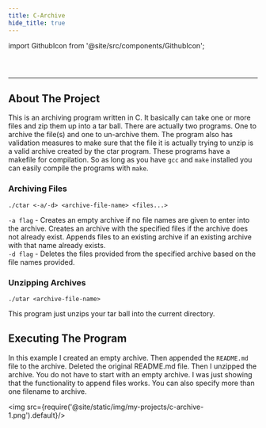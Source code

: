 ```yaml
---
title: C-Archive
hide_title: true
---
```


import GithubIcon from '@site/src/components/GithubIcon';

<header>
    <GithubIcon title="C-Archive" link="https://github.com/Logon27/C-Archive"/>
</header>

---

## About The Project

This is an archiving program written in C. It basically can take one or more files and zip them up into a tar ball. There are actually two programs. One to archive the file(s) and one to un-archive them. The program also has validation measures to make sure that the file it is actually trying to unzip is a valid archive created by the ctar program. These programs have a makefile for compilation. So as long as you have `gcc` and `make` installed you can easily compile the programs with `make`.

### Archiving Files

```
./ctar <-a/-d> <archive-file-name> <files...>
```
`-a flag` - Creates an empty archive if no file names are given to enter into the archive. Creates an archive with the specified files if the archive does not already exist. Appends files to an existing archive if an existing archive with that name already exists.  
`-d flag` - Deletes the files provided from the specified archive based on the file names provided.  

### Unzipping Archives

```
./utar <archive-file-name>
```
This program just unzips your tar ball into the current directory.  

## Executing The Program

In this example I created an empty archive. Then appended the `README.md` file to the archive. Deleted the original README.md file. Then I unzipped the archive. You do not have to start with an empty archive. I was just showing that the functionality to append files works. You can also specify more than one filename to archive.

<img src={require('@site/static/img/my-projects/c-archive-1.png').default}/>
